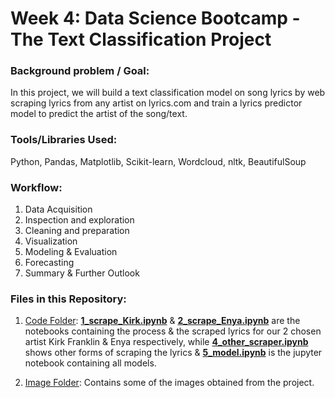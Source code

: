 # Week 4: Data Science Bootcamp - The Text Classification Project
   
### Background problem / Goal:
In this project, we will build a text classification model on song lyrics by web scraping lyrics from any artist on lyrics.com and train a lyrics predictor model to predict the artist of the song/text.

### Tools/Libraries Used: 
Python, Pandas, Matplotlib, Scikit-learn, Wordcloud, nltk, BeautifulSoup

### Workflow:
1. Data Acquisition
2. Inspection and exploration
3. Cleaning and preparation
4. Visualization
5. Modeling & Evaluation
6. Forecasting
7. Summary & Further Outlook

### Files in this Repository:
1. [Code Folder](https://github.com/pbamoo/Artist_Lyrics_Classifier/tree/main/Code): [**1_scrape_Kirk.ipynb**](https://github.com/pbamoo/Artist_Lyrics_Classifier/blob/main/Code/1_scrape_Kirk.ipynb) & [**2_scrape_Enya.ipynb**](https://github.com/pbamoo/Artist_Lyrics_Classifier/blob/main/Code/2_scrape_Enya.ipynb) are the notebooks containing the process & the scraped lyrics for our 2 chosen artist Kirk Franklin & Enya respectively, while [**4_other_scraper.ipynb**](https://github.com/pbamoo/Artist_Lyrics_Classifier/blob/main/Code/4_other_scraper.ipynb) shows other forms of scraping the lyrics & [**5_model.ipynb**](https://github.com/pbamoo/Artist_Lyrics_Classifier/blob/main/Code/5_model.ipynb) is the jupyter notebook containing all models.

2. [Image Folder](https://github.com/pbamoo/Artist_Lyrics_Classifier/tree/main/Image): Contains some of the images obtained from the project.
